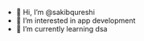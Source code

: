 - 👋 Hi, I’m @sakibqureshi
- 👀 I’m interested in app development
- 🌱 I’m currently learning dsa
  

<!---
sakibqureshi/sakibqureshi is a ✨ special ✨ repository because its `README.md` (this file) appears on your GitHub profile.
You can click the Preview link to take a look at your changes.
--->
